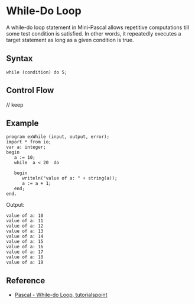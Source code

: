 # While-Do Loop
A while-do loop statement in Mini-Pascal allows repetitive computations till some test condition is satisfied. In other words, it repeatedly executes a target statement as long as a given condition is true.

## Syntax
```
while (condition) do S;
```

## Control Flow
// keep

## Example
```
program exWhile (input, output, error);
import * from io;
var a: integer;
begin
   a := 10;
   while  a < 20  do

   begin
      writeln("value of a: " + string(a));
      a := a + 1;
   end;
end.
```
Output:
```
value of a: 10
value of a: 11
value of a: 12
value of a: 13
value of a: 14
value of a: 15
value of a: 16
value of a: 17
value of a: 18
value of a: 19
```

## Reference
* [Pascal - While-do Loop, tutorialspoint](https://www.tutorialspoint.com/pascal/pascal_while_do_loop.htm)

